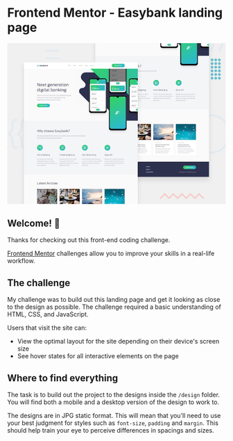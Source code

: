 # Frontend Mentor - Easybank landing page

![Easybank landing page coding challenge](dist/design/desktop-preview.jpg) 

## Welcome! 👋

Thanks for checking out this front-end coding challenge.

[Frontend Mentor](https://www.frontendmentor.io) challenges allow you to improve your skills in a real-life workflow.


## The challenge

My challenge was to build out this landing page and get it looking as close to the design as possible. The challenge
required a basic understanding of HTML, CSS, and JavaScript.


Users that visit the site can:

- View the optimal layout for the site depending on their device's screen size
- See hover states for all interactive elements on the page


## Where to find everything

The task is to build out the project to the designs inside the `/design` folder. You will find both a mobile and a desktop version of the design to work to. 

The designs are in JPG static format. This will mean that you'll need to use your best judgment for styles such as `font-size`, `padding` and `margin`. This should help train your eye to perceive differences in spacings and sizes.



